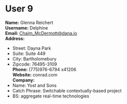 # User 9
**Name:** Glenna Reichert  
**Username:** Delphine  
**Email:** Chaim_McDermott@dana.io  
**Address:**  
  - Street: Dayna Park  
  - Suite: Suite 449  
  - City: Bartholomebury  
  - Zipcode: 76495-3109  
**Phone:** (775)976-6794 x41206  
**Website:** conrad.com  
**Company:**  
  - Name: Yost and Sons  
  - Catch Phrase: Switchable contextually-based project  
  - BS: aggregate real-time technologies